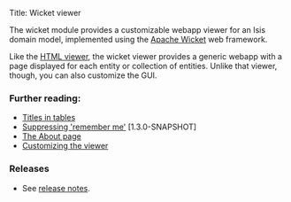 Title: Wicket viewer

The wicket module provides a customizable webapp viewer for an Isis domain model, implemented using the [Apache Wicket](http://wicket.apache.org) web framework.

Like the [HTML viewer](../html/about.html), the wicket viewer provides a generic webapp with a page displayed for each entity or collection of entities. Unlike that viewer, though, you can also customize the GUI.

### Further reading:

- [Titles in tables](titles-in-tables.html)
- [Suppressing 'remember me'](suppressing-remember-me.html) [1.3.0-SNAPSHOT]
- [The About page](configuring-the-about-page.html)
- [Customizing the viewer](customizing-the-viewer.html)

### Releases

- See [release notes](release-notes/about.html).

